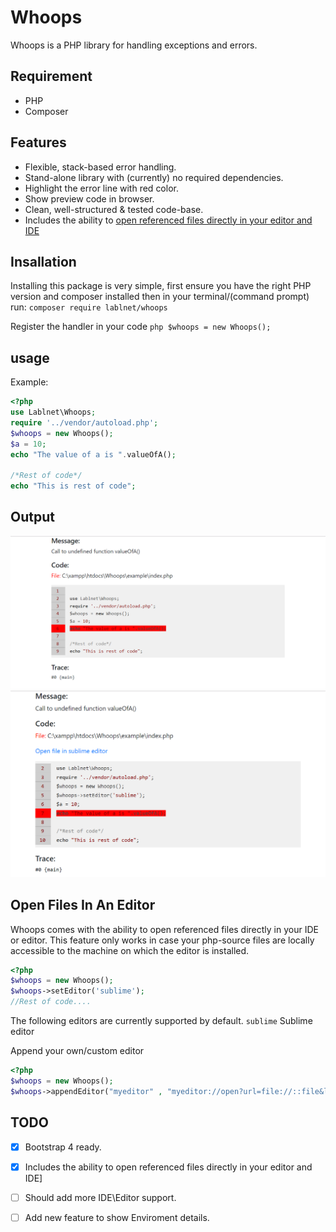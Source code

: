 
# Whoops
Whoops is a PHP library for handling exceptions and errors.

## Requirement
- PHP
- Composer

## Features
- Flexible, stack-based error handling.
- Stand-alone library with (currently) no required dependencies.
- Highlight the error line with red color.
- Show preview code in browser.
- Clean, well-structured & tested code-base.
-   Includes the ability to  [open referenced files directly in your editor and IDE]((#Open-Files-In-An-Editor))

## Insallation
Installing this package is very simple, first ensure you have the right PHP version and composer installed then in your terminal/(command prompt) run: 
```composer require lablnet/whoops```

Register the handler in your code
```php $whoops = new Whoops();```

## usage
Example:
```php
<?php 
use Lablnet\Whoops;
require '../vendor/autoload.php';
$whoops = new Whoops();
$a = 10;
echo "The value of a is ".valueOfA();

/*Rest of code*/
echo "This is rest of code";
```

## Output

![image](image/error.png)
![image](image/error1.png)

## Open Files In An Editor
Whoops comes with the ability to open referenced files directly in your IDE or editor. This feature only works in case your php-source files are locally accessible to the machine on which the editor is installed.
```php
<?php
$whoops = new Whoops();
$whoops->setEditor('sublime');
//Rest of code....
```
The following editors are currently supported by default.
``sublime`` Sublime editor 

Append your own/custom editor
```php
<?php
$whoops = new Whoops();
$whoops->appendEditor("myeditor" , "myeditor://open?url=file://::file&line=::line",)
```
## TODO

- [x] Bootstrap 4 ready.	 
- [x]   Includes the ability to  open referenced files directly in your editor and IDE]
- [ ]  Should add more IDE\Editor support.
- [ ] Add new feature to show Enviroment details.

